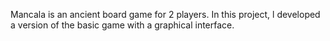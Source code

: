 Mancala is an ancient board game for 2 players. In this project, l developed a version of the basic game with a graphical interface.
